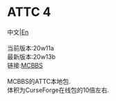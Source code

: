 # ATTC 4
中文|[En](https://github.com/smjji/Fast-ATTC/blob/main/README.md)<br>
<br>
当前版本:20w11a<br>
最新版本:20w13b<br>
链接:[MCBBS](https://www.mcbbs.net/thread-1196264-1-1.html)<br>
<br>
MCBBS的ATTC本地包.<br>
体积为CurseForge在线包的10倍左右.<br>
